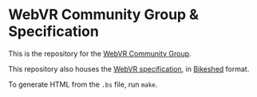 # WebVR Community Group & Specification

This is the repository for the [WebVR Community Group](https://www.w3.org/community/webvr/).

This repository also houses the [WebVR specification](https://w3c.github.io/webvr/), in [Bikeshed](https://github.com/tabatkins/bikeshed) format.

To generate HTML from the `.bs` file, run `make`.
